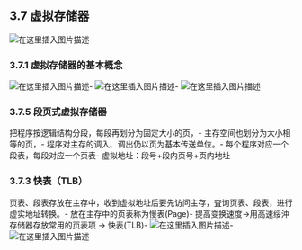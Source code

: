 ## 3.7 虚拟存储器

![在这里插入图片描述](https://img-blog.csdnimg.cn/2021011818453286.png?,type_ZmFuZ3poZW5naGVpdGk,shadow_10,text_aHR0cHM6Ly9ibG9nLmNzZG4ubmV0L2hhb2ppZV9kdWFu,size_16,color_FFFFFF,t_70)

### 3.7.1 虚拟存储器的基本概念

![在这里插入图片描述](https://img-blog.csdnimg.cn/20210118185557288.png?,type_ZmFuZ3poZW5naGVpdGk,shadow_10,text_aHR0cHM6Ly9ibG9nLmNzZG4ubmV0L2hhb2ppZV9kdWFu,size_16,color_FFFFFF,t_70)-
![在这里插入图片描述](https://img-blog.csdnimg.cn/20210118190505251.png?,type_ZmFuZ3poZW5naGVpdGk,shadow_10,text_aHR0cHM6Ly9ibG9nLmNzZG4ubmV0L2hhb2ppZV9kdWFu,size_16,color_FFFFFF,t_70)-
![在这里插入图片描述](https://img-blog.csdnimg.cn/20210118190638653.png?,type_ZmFuZ3poZW5naGVpdGk,shadow_10,text_aHR0cHM6Ly9ibG9nLmNzZG4ubmV0L2hhb2ppZV9kdWFu,size_16,color_FFFFFF,t_70)

### 3.7.5 段页式虚拟存储器

把程序按逻辑结构分段，每段再划分为固定大小的页，-
主存空间也划分为大小相等的页，-
程序对主存的调入、调出仍以页为基本传送单位。-
每个程序对应一个段表，每段对应一个页表-
虚拟地址：段号+段内页号+页内地址

### 3.7.3 快表（TLB）

页表、段表存放在主存中，收到虚拟地址后要先访问主存，査询页表、段表，进行虚实地址转换。-
放在主存中的页表称为慢表(Page)-
提高变换速度→用高速绥沖存储器存放常用的页表项 → 快表(TLB)-
![在这里插入图片描述](https://img-blog.csdnimg.cn/20210118191319965.png?,type_ZmFuZ3poZW5naGVpdGk,shadow_10,text_aHR0cHM6Ly9ibG9nLmNzZG4ubmV0L2hhb2ppZV9kdWFu,size_16,color_FFFFFF,t_70)-
![在这里插入图片描述](https://img-blog.csdnimg.cn/20210118191640275.png?,type_ZmFuZ3poZW5naGVpdGk,shadow_10,text_aHR0cHM6Ly9ibG9nLmNzZG4ubmV0L2hhb2ppZV9kdWFu,size_16,color_FFFFFF,t_70)